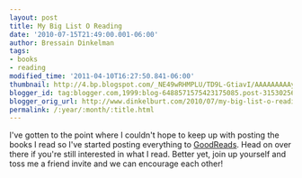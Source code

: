 ```yaml
---
layout: post
title: My Big List O Reading
date: '2010-07-15T21:49:00.001-06:00'
author: Bressain Dinkelman
tags:
- books
- reading
modified_time: '2011-04-10T16:27:50.841-06:00'
thumbnail: http://4.bp.blogspot.com/_NE49wRHMPLU/TD9L-GtiavI/AAAAAAAAAys/lPIL5gLTPxk/s72-c/codeComplete.jpg
blogger_id: tag:blogger.com,1999:blog-6488571575423175085.post-3153025686250644038
blogger_orig_url: http://www.dinkelburt.com/2010/07/my-big-list-o-reading.html
permalink: /:year/:month/:title.html
---
```

I've gotten to the point where I couldn't hope to keep up with posting the books I read so I've started posting everything to [GoodReads](https://www.goodreads.com/user/show/31273724-bressain-dinkelman). Head on over there if you're still interested in what I read. Better yet, join up yourself and toss me a friend invite and we can encourage each other!<!--more-->

